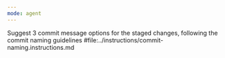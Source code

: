 ```yaml
---
mode: agent
---
```

Suggest 3 commit message options for the staged changes, following the commit naming guidelines #file:../instructions/commit-naming.instructions.md